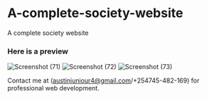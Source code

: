 # A-complete-society-website
A complete society website


### Here is a preview
![Screenshot (71)](https://user-images.githubusercontent.com/108025555/175768039-ab9bc85c-55b8-476f-b0bd-8b4f648488e5.png)
![Screenshot (72)](https://user-images.githubusercontent.com/108025555/175768045-8be1a0cc-d56c-445a-aa52-9a94f950ea1b.png)
![Screenshot (73)](https://user-images.githubusercontent.com/108025555/175768047-86fc21eb-7f6c-4916-a711-9ca83c64d5ee.png)


Contact me at (austinjuniour4@gmail.com/+254745-482-169) for professional web development.
